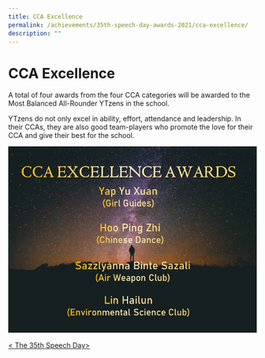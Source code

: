 ```yaml
---
title: CCA Excellence
permalink: /achievements/35th-speech-day-awards-2021/cca-excellence/
description: ""
---
```

# **CCA Excellence**

A total of four awards from the four CCA categories will be awarded to the Most Balanced All-Rounder YTzens in the school.

YTzens do not only excel in ability, effort, attendance and leadership. In their CCAs, they are also good team-players who promote the love for their CCA and give their best for the school.

![](/images/Awardees%20CCA%20Excellence%20for%20website.jpg)

[&lt; The 35th Speech Day&gt;](/achievements/35th-speech-day-awards-2021)